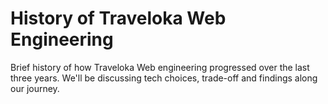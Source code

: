 # History of Traveloka Web Engineering

Brief history of how Traveloka Web engineering progressed over the last three years. We'll be discussing tech
choices, trade-off and findings along our journey.
